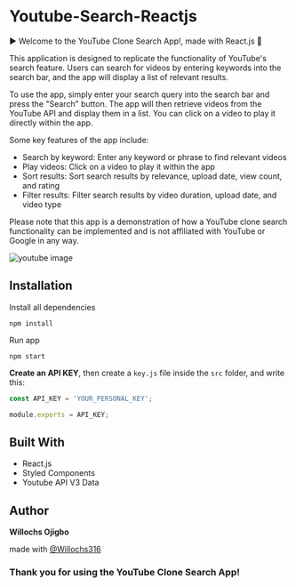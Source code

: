 # Youtube-Search-Reactjs

▶️ Welcome to the YouTube Clone Search App!, made with React.js 🎥

This application is designed to replicate the functionality of YouTube's search feature. Users can search for videos by entering keywords into the search bar, and the app will display a list of relevant results.

To use the app, simply enter your search query into the search bar and press the "Search" button. The app will then retrieve videos from the YouTube API and display them in a list. You can click on a video to play it directly within the app.

Some key features of the app include:

- Search by keyword: Enter any keyword or phrase to find relevant videos
- Play videos: Click on a video to play it within the app
- Sort results: Sort search results by relevance, upload date, view count, and rating
- Filter results: Filter search results by video duration, upload date, and video type

Please note that this app is a demonstration of how a YouTube clone search functionality can be implemented and is not affiliated with YouTube or Google in any way.

<img src="youtube-clone.gif" alt="youtube image" />

## Installation

Install all dependencies

```
npm install
```

Run app

```
npm start
```

**Create an API KEY**, then create a `key.js` file inside the `src` folder, and write this:

```javascript
const API_KEY = 'YOUR_PERSONAL_KEY';

module.exports = API_KEY;  
```

## Built With

* React.js
* Styled Components
* Youtube API V3 Data

## Author

**Willochs Ojigbo**

made with [@Willochs316](https://github.com/Willochs316)

### Thank you for using the YouTube Clone Search App!
